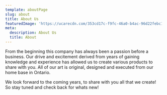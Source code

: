 ```yaml
---
template: aboutPage
slug: about
title: About Us
featuredImage: 'https://ucarecdn.com/353cd17c-f9fc-46a0-b4ac-96d22febc17a/'
meta:
  description: About Us
  title: About
---
```

From the beginning this company has always been a passion before a business. Our drive and excitement derived from years of gaining knowledge and experience has allowed us to create various products to share with you. All of our art is original, designed and executed from our home base in Ontario.

We look forward to the coming years, to share with you all that we create! So stay tuned and check back for whats new!
